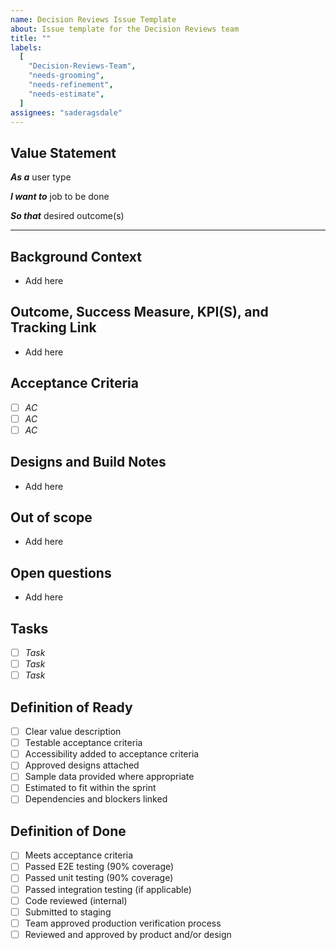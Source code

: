 ```yaml
---
name: Decision Reviews Issue Template
about: Issue template for the Decision Reviews team
title: ""
labels:
  [
    "Decision-Reviews-Team",
    "needs-grooming",
    "needs-refinement",
    "needs-estimate",
  ]
assignees: "saderagsdale"
---
```


## Value Statement

**_As a_** user type

**_I want to_** job to be done

**_So that_** desired outcome(s)

---

## Background Context

- Add here

## Outcome, Success Measure, KPI(S), and Tracking Link

- Add here

## Acceptance Criteria

- [ ] _AC_
- [ ] _AC_
- [ ] _AC_

## Designs and Build Notes

- Add here

## Out of scope

- Add here

## Open questions

- Add here

## Tasks

- [ ] _Task_
- [ ] _Task_
- [ ] _Task_

## Definition of Ready

- [ ] Clear value description
- [ ] Testable acceptance criteria
- [ ] Accessibility added to acceptance criteria
- [ ] Approved designs attached
- [ ] Sample data provided where appropriate
- [ ] Estimated to fit within the sprint
- [ ] Dependencies and blockers linked

## Definition of Done

- [ ] Meets acceptance criteria
- [ ] Passed E2E testing (90% coverage)
- [ ] Passed unit testing (90% coverage)
- [ ] Passed integration testing (if applicable)
- [ ] Code reviewed (internal)
- [ ] Submitted to staging
- [ ] Team approved production verification process
- [ ] Reviewed and approved by product and/or design
